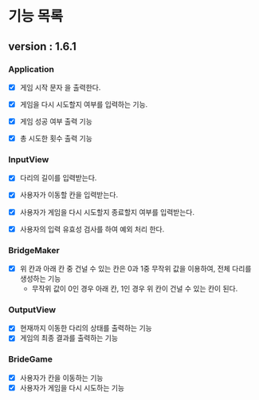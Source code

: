 # 기능 목록


## version : 1.6.1


### Application
- [x] 게임 시작 문자 을 출력한다.
- [x] 게임을 다시 시도할지 여부를 입력하는 기능.
- [x] 게임 성공 여부 출력 기능
- [x] 총 시도한 횟수 출력 기능


### InputView
- [x] 다리의 길이를 입력받는다.
- [x] 사용자가 이동할 칸을 입력받는다.
- [x] 사용자가 게임을 다시 시도할지 종료할지 여부를 입력받는다.
- [x] 사용자의 입력 유효성 검사를 하여 예외 처리 한다.



### BridgeMaker
- [x] 위 칸과 아래 칸 중 건널 수 있는 칸은 0과 1중 무작위 값을 이용하여, 전체 다리를 생성하는 기능 
  - 무작위 값이 0인 경우 아래 칸, 1인 경우 위 칸이 건널 수 있는 칸이 된다.


### OutputView
- [x] 현재까지 이동한 다리의 상태를 출력하는 기능
- [x] 게임의 최종 결과를 출력하는 기능

### BrideGame
- [x] 사용자가 칸을 이동하는 기능
- [x] 사용자가 게임을 다시 시도하는 기능